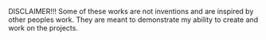 DISCLAIMER!!!
Some of these works are not inventions and are inspired by other peoples work. They are meant to demonstrate my ability to create and work on the projects.
